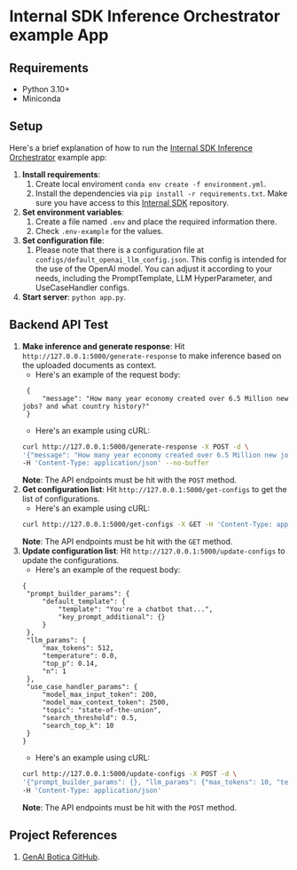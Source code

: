 # Internal SDK Inference Orchestrator example App

## Requirements
- Python 3.10+
- Miniconda

## Setup
Here's a brief explanation of how to run the [Internal SDK Inference Orchestrator](https://github.com/GDP-ADMIN/glair-genai-experiments-and-explorations) example app:

1. **Install requirements**:
   1. Create local enviroment `conda env create -f environment.yml`.
   2.  Install the dependencies via `pip install -r requirements.txt`. Make sure you have access to this [Internal SDK](https://github.com/GDP-ADMIN/glair-genai-experiments-and-explorations) repository.
2. **Set environment variables**:
   1. Create a file named `.env` and place the required information there.
   2. Check `.env-example` for the values.
3. **Set configuration file**:
   1. Please note that there is a configuration file at `configs/default_openai_llm_config.json`. This config is intended for the use of the OpenAI model. You can adjust it according to your needs, including the PromptTemplate, LLM HyperParameter, and UseCaseHandler configs.
4. **Start server**: `python app.py`.

## Backend API Test
1. **Make inference and generate response**: Hit `http://127.0.0.1:5000/generate-response` to make inference based on the uploaded documents as context.
   - Here's an example of the request body:
   ```text
    {
        "message": "How many year economy created over 6.5 Million new jobs? and what country history?"
    }
   ```
   - Here's an example using cURL:
   ```sh
   curl http://127.0.0.1:5000/generate-response -X POST -d \
   '{"message": "How many year economy created over 6.5 Million new jobs? and what country history?"}' \
   -H 'Content-Type: application/json' --no-buffer
   ```
   **Note**: The API endpoints must be hit with the `POST` method.
2. **Get configuration list**: Hit `http://127.0.0.1:5000/get-configs` to get the list of configurations.
   - Here's an example using cURL:
   ```sh
   curl http://127.0.0.1:5000/get-configs -X GET -H 'Content-Type: application/json'
   ```
   **Note**: The API endpoints must be hit with the `GET` method.
3. **Update configuration list**: Hit `http://127.0.0.1:5000/update-configs` to update the configurations.
   - Here's an example of the request body:
   ```text
   {
    "prompt_builder_params": {
        "default_template": {
            "template": "You're a chatbot that...",
            "key_prompt_additional": {}
        }
    },
    "llm_params": {
        "max_tokens": 512,
        "temperature": 0.0,
        "top_p": 0.14,
        "n": 1
    },
    "use_case_handler_params": {
        "model_max_input_token": 200,
        "model_max_context_token": 2500,
        "topic": "state-of-the-union",
        "search_threshold": 0.5,
        "search_top_k": 10
    }
   }
   ```
   - Here's an example using cURL:
   ```sh
   curl http://127.0.0.1:5000/update-configs -X POST -d \
   '{"prompt_builder_params": {}, "llm_params": {"max_tokens": 10, "temperature": 0.5}, "use_case_handler_params": {"search_threshold": 0.5, "search_top_k": 10}}' \
   -H 'Content-Type: application/json'
   ```
   **Note**: The API endpoints must be hit with the `POST` method.

## Project References
1. [GenAI Botica GitHub](https://github.com/GDP-ADMIN/gen-ai-botica/tree/f/add-backend).

